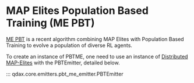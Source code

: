 # MAP Elites Population Based Training (ME PBT)

[ME PBT](https://openreview.net/forum?id=CBfYffLqWqb) is a recent algorithm combining MAP Elites with Population Based Training to evolve a population of diverse RL agents.

To create an instance of PBTME, one need to use an instance of [Distributed MAP-Elites](map_elites.md) with the PBTEmitter, detailed below.

::: qdax.core.emitters.pbt_me_emitter.PBTEmitter
